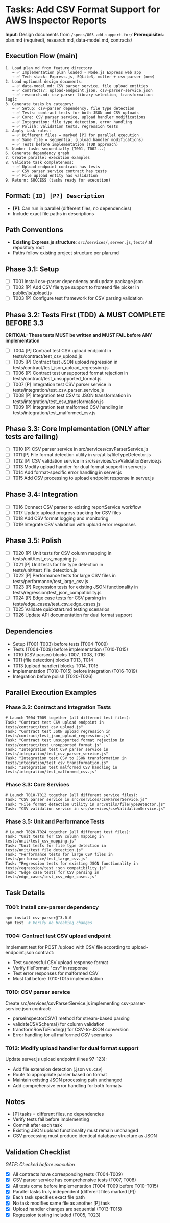 # Tasks: Add CSV Format Support for AWS Inspector Reports

**Input**: Design documents from `/specs/003-add-support-for/`
**Prerequisites**: plan.md (required), research.md, data-model.md, contracts/

## Execution Flow (main)
```
1. Load plan.md from feature directory
   → ✅ Implementation plan loaded - Node.js Express web app
   → ✅ Tech stack: Express.js, SQLite3, multer + csv-parser (new)
2. Load optional design documents:
   → ✅ data-model.md: CSV parser service, file upload entities
   → ✅ contracts/: upload-endpoint.json, csv-parser-service.json
   → ✅ research.md: csv-parser library selection, transformation logic
3. Generate tasks by category:
   → ✅ Setup: csv-parser dependency, file type detection
   → ✅ Tests: contract tests for both JSON and CSV uploads
   → ✅ Core: CSV parser service, upload handler modifications
   → ✅ Integration: file type detection, error handling
   → ✅ Polish: validation tests, regression tests
4. Apply task rules:
   → ✅ Different files = marked [P] for parallel execution
   → ✅ Same file = sequential (upload handler modifications)
   → ✅ Tests before implementation (TDD approach)
5. Number tasks sequentially (T001, T002...)
6. Generate dependency graph
7. Create parallel execution examples
8. Validate task completeness:
   → ✅ Upload endpoint contract has tests
   → ✅ CSV parser service contract has tests
   → ✅ File upload entity has validation
9. Return: SUCCESS (tasks ready for execution)
```

## Format: `[ID] [P?] Description`
- **[P]**: Can run in parallel (different files, no dependencies)
- Include exact file paths in descriptions

## Path Conventions
- **Existing Express.js structure**: `src/services/`, `server.js`, `tests/` at repository root
- Paths follow existing project structure per plan.md

## Phase 3.1: Setup
- [ ] T001 Install csv-parser dependency and update package.json
- [ ] T002 [P] Add CSV file type support to frontend file picker in public/js/upload.js
- [ ] T003 [P] Configure test framework for CSV parsing validation

## Phase 3.2: Tests First (TDD) ⚠️ MUST COMPLETE BEFORE 3.3
**CRITICAL: These tests MUST be written and MUST FAIL before ANY implementation**
- [ ] T004 [P] Contract test CSV upload endpoint in tests/contract/test_csv_upload.js
- [ ] T005 [P] Contract test JSON upload regression in tests/contract/test_json_upload_regression.js
- [ ] T006 [P] Contract test unsupported format rejection in tests/contract/test_unsupported_format.js
- [ ] T007 [P] Integration test CSV parser service in tests/integration/test_csv_parser_service.js
- [ ] T008 [P] Integration test CSV to JSON transformation in tests/integration/test_csv_transformation.js
- [ ] T009 [P] Integration test malformed CSV handling in tests/integration/test_malformed_csv.js

## Phase 3.3: Core Implementation (ONLY after tests are failing)
- [ ] T010 [P] CSV parser service in src/services/csvParserService.js
- [ ] T011 [P] File format detection utility in src/utils/fileTypeDetector.js
- [ ] T012 [P] CSV validation service in src/services/csvValidationService.js
- [ ] T013 Modify upload handler for dual format support in server.js
- [ ] T014 Add format-specific error handling in server.js
- [ ] T015 Add CSV processing to upload endpoint response in server.js

## Phase 3.4: Integration
- [ ] T016 Connect CSV parser to existing reportService workflow
- [ ] T017 Update upload progress tracking for CSV files
- [ ] T018 Add CSV format logging and monitoring
- [ ] T019 Integrate CSV validation with upload error responses

## Phase 3.5: Polish
- [ ] T020 [P] Unit tests for CSV column mapping in tests/unit/test_csv_mapping.js
- [ ] T021 [P] Unit tests for file type detection in tests/unit/test_file_detection.js
- [ ] T022 [P] Performance tests for large CSV files in tests/performance/test_large_csv.js
- [ ] T023 [P] Regression tests for existing JSON functionality in tests/regression/test_json_compatibility.js
- [ ] T024 [P] Edge case tests for CSV parsing in tests/edge_cases/test_csv_edge_cases.js
- [ ] T025 Validate quickstart.md testing scenarios
- [ ] T026 Update API documentation for dual format support

## Dependencies
- Setup (T001-T003) before tests (T004-T009)
- Tests (T004-T009) before implementation (T010-T015)
- T010 (CSV parser) blocks T007, T008, T016
- T011 (file detection) blocks T013, T014
- T013 (upload handler) blocks T014, T015
- Implementation (T010-T015) before integration (T016-T019)
- Integration before polish (T020-T026)

## Parallel Execution Examples

### Phase 3.2: Contract and Integration Tests
```
# Launch T004-T009 together (all different test files):
Task: "Contract test CSV upload endpoint in tests/contract/test_csv_upload.js"
Task: "Contract test JSON upload regression in tests/contract/test_json_upload_regression.js"
Task: "Contract test unsupported format rejection in tests/contract/test_unsupported_format.js"
Task: "Integration test CSV parser service in tests/integration/test_csv_parser_service.js"
Task: "Integration test CSV to JSON transformation in tests/integration/test_csv_transformation.js"
Task: "Integration test malformed CSV handling in tests/integration/test_malformed_csv.js"
```

### Phase 3.3: Core Services
```
# Launch T010-T012 together (all different service files):
Task: "CSV parser service in src/services/csvParserService.js"
Task: "File format detection utility in src/utils/fileTypeDetector.js"
Task: "CSV validation service in src/services/csvValidationService.js"
```

### Phase 3.5: Unit and Performance Tests
```
# Launch T020-T024 together (all different test files):
Task: "Unit tests for CSV column mapping in tests/unit/test_csv_mapping.js"
Task: "Unit tests for file type detection in tests/unit/test_file_detection.js"
Task: "Performance tests for large CSV files in tests/performance/test_large_csv.js"
Task: "Regression tests for existing JSON functionality in tests/regression/test_json_compatibility.js"
Task: "Edge case tests for CSV parsing in tests/edge_cases/test_csv_edge_cases.js"
```

## Task Details

### T001: Install csv-parser dependency
```bash
npm install csv-parser@^3.0.0
npm test  # Verify no breaking changes
```

### T004: Contract test CSV upload endpoint
Implement test for POST /upload with CSV file according to upload-endpoint.json contract:
- Test successful CSV upload response format
- Verify fileFormat: "csv" in response
- Test error responses for malformed CSV
- Must fail before T010-T015 implementation

### T010: CSV parser service
Create src/services/csvParserService.js implementing csv-parser-service.json contract:
- parseInspectorCSV() method for stream-based parsing
- validateCSVSchema() for column validation
- transformRowToFinding() for CSV-to-JSON conversion
- Error handling for all malformed CSV scenarios

### T013: Modify upload handler for dual format support
Update server.js upload endpoint (lines 97-123):
- Add file extension detection (.json vs .csv)
- Route to appropriate parser based on format
- Maintain existing JSON processing path unchanged
- Add comprehensive error handling for both formats

## Notes
- [P] tasks = different files, no dependencies
- Verify tests fail before implementing
- Commit after each task
- Existing JSON upload functionality must remain unchanged
- CSV processing must produce identical database structure as JSON

## Validation Checklist
*GATE: Checked before execution*

- [x] All contracts have corresponding tests (T004-T009)
- [x] CSV parser service has comprehensive tests (T007, T008)
- [x] All tests come before implementation (T004-T009 before T010-T015)
- [x] Parallel tasks truly independent (different files marked [P])
- [x] Each task specifies exact file path
- [x] No task modifies same file as another [P] task
- [x] Upload handler changes are sequential (T013-T015)
- [x] Regression testing included (T005, T023)